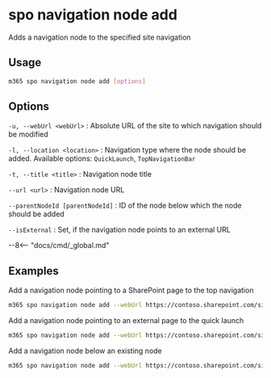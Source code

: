 # spo navigation node add

Adds a navigation node to the specified site navigation

## Usage

```sh
m365 spo navigation node add [options]
```

## Options

`-u, --webUrl <webUrl>`
: Absolute URL of the site to which navigation should be modified

`-l, --location <location>`
: Navigation type where the node should be added. Available options: `QuickLaunch`, `TopNavigationBar`

`-t, --title <title>`
: Navigation node title

`--url <url>`
: Navigation node URL

`--parentNodeId [parentNodeId]`
: ID of the node below which the node should be added

`--isExternal`
: Set, if the navigation node points to an external URL

--8<-- "docs/cmd/_global.md"

## Examples

Add a navigation node pointing to a SharePoint page to the top navigation

```sh
m365 spo navigation node add --webUrl https://contoso.sharepoint.com/sites/team-a --location TopNavigationBar --title About --url /sites/team-s/sitepages/about.aspx
```

Add a navigation node pointing to an external page to the quick launch

```sh
m365 spo navigation node add --webUrl https://contoso.sharepoint.com/sites/team-a --location QuickLaunch --title "About us" --url https://contoso.com/about-us --isExternal
```

Add a navigation node below an existing node

```sh
m365 spo navigation node add --webUrl https://contoso.sharepoint.com/sites/team-a --parentNodeId 2010 --title About --url /sites/team-s/sitepages/about.aspx
```

